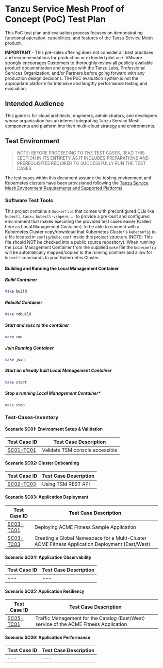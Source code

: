 # Tanzu Service Mesh Proof of Concept (PoC) Test Plan

This PoC test plan and evaluation process focuses on demonstrating functional operation, capabilities, and features of the Tanzu Service Mesh product.

**IMPORTANT** - This pre-sales offering does not consider all best practices and recommendations for production or extended pilot use.  VMware strongly encourages Customers to thoroughly review all publicly available product documentation and engage with the Tanzu Labs, Professional Services Organization, and/or Partners before going forward with any production design decisions. The PoC evaluation system is not the appropriate platform for intensive and lengthy performance testing and evaluation.

## Intended Audience

This guide is for cloud architects, engineers, administrators, and developers whose organization has an interest integrating Tanzu Service Mesh components and platform into their multi-cloud strategy and environments.

## Test Environment

>NOTE: BEFORE PROCEEDING TO THE TEST CASES, READ THIS SECTION IN ITS ENTIRETY AS IT INCLUDES PREPARATIONS AND PREREQUISITES REQUIRED TO SUCCESSFULLY RUN THE TEST CASES.

The test cases within this document assume the testing environment and Kubernetes clusters have been provisioned following the [Tanzu Service Mesh Environment Requirements and Supported Platforms](https://docs.vmware.com/en/VMware-Tanzu-Service-Mesh/services/tanzu-service-mesh-environment-requirements-and-supported-platforms/GUID-D0B939BE-474E-4075-9A65-3D72B5B9F237.html#workload-cluster-resource-requirements-0).

### Software Test Tools

This project contains a `Dockerfile` that comes with preconfigured CLIs like `kubectl`, `tanzu`, `kubectl-vshpere`, ... to provide a pre-built and configured environment that makes executing the provided test cases easier (Called here as Local Management Container).To be able to connect with a Kubernetes Cluster copy/download that Kubernetes Cluster's `kubeconfig` to a file located in `config/kube.conf` inside this project structure (NOTE: This file should NOT be checked into a public source repository). When running the Local Management Container from the supplied `make` file the `kubeconfig` will be automatically mapped/copied to the running continer and allow for `kubectl` commands to your Kubernetes Cluster.

#### Building and Running the Local Management Container

##### Build Container

```sh
make build
```

##### Rebuild Container

```sh
make rebuild
```

##### Start and exec to the container

```sh
make run
```

##### Join Running Container

```sh
make join
```

##### Start an already built Local Management Container

```sh
make start
```

##### Stop a running Local Management Container*

```sh
make stop
```

### Test-Cases-Inventory

#### Scenario SC01: Environment Setup & Validation

Test Case ID | Test Case Description |
--- | --- |
[SC01-TC01](scenarios/sc01-environment-setup/sc01-tc01-validate-tsm-console.md) | Validate TSM console accessible |

#### Scenario SC02: Cluster Onboarding

Test Case ID | Test Case Description |
--- | --- |
[SC02-TC03](scenarios/sc02-cluster-onboarding/sc02-tc03-onboard-tsm-api.md) | Using TSM REST API |

#### Scenario SC03: Application Deployment

Test Case ID | Test Case Description |
--- | --- |
[SC03-TC01](scenarios/sc03-application-deployment/sc03-tc01-acme-fitness-application.md) | Deploying ACME Fitness Sample Application |
[SC03-TC03](scenarios/sc03-application-deployment/sc03-tc03-acme-fitness-gns-api.md) | Creating a Global Namespace for a Multi-Cluster ACME Fitness Application Deployment (East/West) |

#### Scenario SC04: Application Observability

Test Case ID | Test Case Description |
--- | --- |
--- | --- |

#### Scenario SC05: Application Resiliency

Test Case ID | Test Case Description |
--- | --- |
[SC05-TC01](scenarios/sc05-application-resiliency/sc05-tc01-traffic-management-api.md) | Traffic Management for the Catalog (East/West) service of the ACME Fitness Application |

#### Scenario SC06: Application Performance

Test Case ID | Test Case Description |
--- | --- |
--- | --- |
